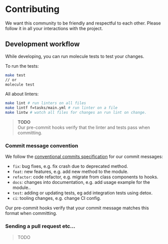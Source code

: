 # Contributing

We want this community to be friendly and respectful to each other. Please follow it in all your interactions with the project.

## Development workflow

While developing, you can run molecule tests to test your changes.

To run the tests:

```sh
make test
// or
molecule test
```

All about linters:

```sh
make lint # run linters on all files
make lintf f=tasks/main.yml # run linter on a file
make lintw # watch all files for changes an run lint on change.
```

> __TODO__  
> Our pre-commit hooks verify that the linter and tests pass when committing.   

### Commit message convention

We follow the [conventional commits specification](https://www.conventionalcommits.org/en) for our commit messages:

- `fix`: bug fixes, e.g. fix crash due to deprecated method.
- `feat`: new features, e.g. add new method to the module.
- `refactor`: code refactor, e.g. migrate from class components to hooks.
- `docs`: changes into documentation, e.g. add usage example for the module..
- `test`: adding or updating tests, eg add integration tests using detox.
- `ci`: tooling changes, e.g. change CI config.

Our pre-commit hooks verify that your commit message matches this format when committing.

### Sending a pull request etc...

> TODO